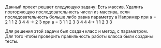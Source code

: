 Данный проект решает следующую задачу:
Есть массив. Удалить повторяющую последовательность чисел из массива, если последовательность больше либо равна параметру а
Например при а = 2
1 1 2 3 4 4 -> 2 3
при а = 3
1 1 2 3 3 4 4 4-> 1 1 2 3 3

Для решения этой задачи был создан класс и метод, с параметром.
Для того чтобы проверить правильность работы класса были созданы тесты.
